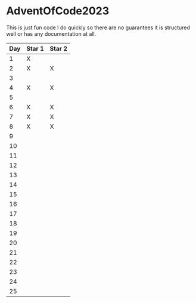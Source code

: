 # AdventOfCode2023

This is just fun code I do quickly so there are no guarantees it is structured well or has any documentation at all.

| Day | Star 1 | Star 2 |
|-----|--------|--------|
| 1   | X      |        |
| 2   | X      | X      |
| 3   |        |        |
| 4   | X      | X      |
| 5   |        |        |
| 6   | X      | X      |
| 7   | X      | X      |
| 8   | X      | X      |
| 9   |        |        |
| 10  |        |        |
| 11  |        |        |
| 12  |        |        |
| 13  |        |        |
| 14  |        |        |
| 15  |        |        |
| 16  |        |        |
| 17  |        |        |
| 18  |        |        |
| 19  |        |        |
| 20  |        |        |
| 21  |        |        |
| 22  |        |        |
| 23  |        |        |
| 24  |        |        |
| 25  |        |        |
